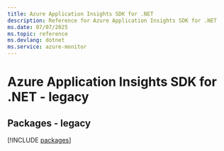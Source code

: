 ```yaml
---
title: Azure Application Insights SDK for .NET
description: Reference for Azure Application Insights SDK for .NET
ms.date: 07/07/2025
ms.topic: reference
ms.devlang: dotnet
ms.service: azure-monitor
---
```

# Azure Application Insights SDK for .NET - legacy
## Packages - legacy
[!INCLUDE [packages](application-insights-index.md)]